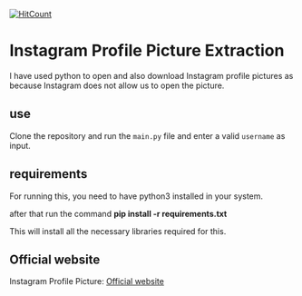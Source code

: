 [![HitCount](http://hits.dwyl.io/debdutgoswami/instagram-profile-picture.svg)](http://hits.dwyl.io/debdutgoswami/instagram-profile-picture)

# Instagram Profile Picture Extraction

I have used python to open and also download Instagram profile pictures as because Instagram does not allow us to open the picture.

## use

Clone the repository and run the ```main.py``` file and enter a valid `username` as input.

## requirements

For running this, you need to have python3 installed in your system.

after that run the command
**pip install -r requirements.txt**

This will install all the necessary libraries required for this.

## Official website

Instagram Profile Picture: [Official website](http://instaprofilepic.appspot.com/)
